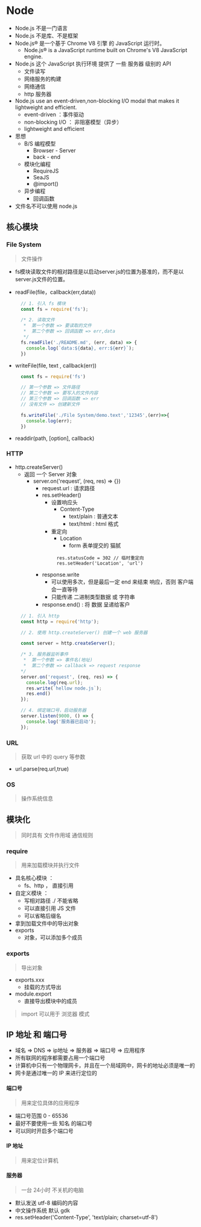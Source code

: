 # Node
* Node.js 不是一门语言
* Node.js 不是库、不是框架
* Node.js® 是一个基于 Chrome V8 引擎 的 JavaScript 运行时。
  * Node.js® is a JavaScript runtime built on Chrome's V8 JavaScript engine.
* Node.js 这个 JavaScript 执行环境 提供了 一些 服务器 级别的 API
  * 文件读写
  * 网络服务的构建
  * 网络通信
  * http 服务器
* Node.js use an event-driven,non-blocking I/O modal that makes it lightweight and efficient.
  * event-driven ：事件驱动
  * non-blocking I/O ： 非阻塞模型（异步）
  * lightweight and efficient
* 思想
  * B/S 编程模型
    * Browser - Server
    * back - end
  * 模块化编程
    * RequireJS
    * SeaJS
    * @import()
  * 异步编程
    * 回调函数
* 文件名不可以使用 node.js

## 核心模块
### File System
> 文件操作
* fs模块读取文件的相对路径是以启动server.js的位置为基准的，而不是以server.js文件的位置。

* readFile(file，callback(err,data))
  ```js
    // 1. 引入 fs 模块
    const fs = require('fs');

    /* 2. 读取文件
     *  第一个参数 => 要读取的文件
     *  第二个参数 => 回调函数 => err,data
     */
    fs.readFile('./README.md', (err, data) => {
      console.log(`data:${data}, err:${err}`);
    })
  ```

* writeFile(file, text , callback(err))
  ```js
    const fs = require('fs')

    // 第一个参数 => 文件路径
    // 第二个参数 => 要写入的文件内容
    // 第三个参数 => 回调函数 => err
    // 没有文件 => 创建新文件

    fs.writeFile('./File System/demo.text','12345',(err)=>{
      console.log(err);
    })
  ```

* readdir(path, [option], callback)

### HTTP
* http.createServer()
  * 返回 一个 Server 对象
    * server.on('request', (req, res) => {})
      * request.url : 请求路径
      * res.setHeader()
        * 设置响应头
          * Content-Type
            * text/plain : 普通文本
            * text/html  : html 格式
        * 重定向
          * Location
            * form 表单提交的 猫腻
          ```ja
            res.statusCode = 302 // 临时重定向
            res.setHeader('Location', 'url')
          ```
      * response.write
        * 可以使用多次，但是最后一定 end 来结束 响应，否则 客户端 会一直等待
        * 只能传递 二进制类型数据 或 字符串
      * response.end() : 将 数据 呈递给客户
  ```js
    // 1. 引入 http
    const http = require('http');

    // 2. 使用 http.createServer() 创建一个 web 服务器

    const server = http.createServer();

    /* 3. 服务器监听事件
     *  第一个参数 => 事件名(地址)
     *  第二个参数 => callback => request response
    */
    server.on('request', (req, res) => {
      console.log(req.url);
      res.write(`hellow node.js`);
      res.end()
    });

    // 4. 绑定端口号，启动服务器
    server.listen(9000, () => {
      console.log('服务器已启动');
    });
  ```
### URL
> 获取 url 中的 query 等参数
* url.parse(req.url,true)

### OS
> 操作系统信息


## 模块化
> 同时具有 文件作用域 通信规则

### require
> 用来加载模块并执行文件
* 具名核心模块 ：
  * fs、http ， 直接引用
* 自定义模块 ：
  * 写相对路径 ./ 不能省略
  * 可以直接引用 JS 文件
  * 可以省略后缀名
* 拿到加载文件中的导出对象
* exports
  * 对象，可以添加多个成员

### exports
> 导出对象
* exports.xxx
  * 挂载的方式导出
* module.export
  * 直接导出模块中的成员
> import 可以用于 浏览器 模式

## IP 地址 和 端口号
* 域名 => DNS => ip地址 => 服务器 => 端口号 => 应用程序
* 所有联网的程序都需要占用一个端口号
* 计算机中只有一个物理网卡，并且在一个局域网中，网卡的地址必须是唯一的
* 网卡是通过唯一的 IP 来进行定位的

#### 端口号
> 用来定位具体的应用程序
* 端口号范围 0 - 65536
* 最好不要使用一些 知名 的端口号
* 可以同时开启多个端口号

#### IP 地址
> 用来定位计算机

#### 服务器
> 一台 24小时 不关机的电脑
* 默认发送 utf-8 编码的内容
* 中文操作系统 默认 gdk
* res.setHeader('Content-Type', 'text/plain; charset=utf-8')
